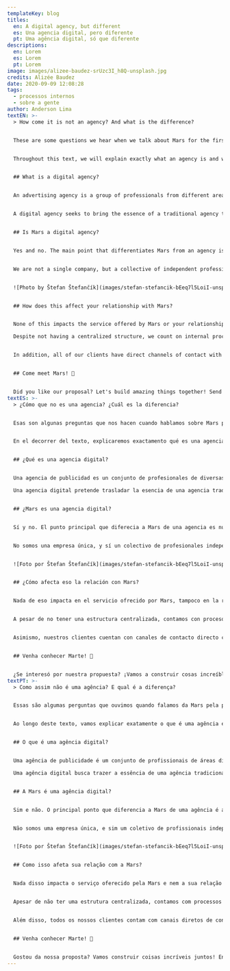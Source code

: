 ```yaml
---
templateKey: blog
titles:
  en: A digital agency, but different
  es: Una agencia digital, pero diferente
  pt: Uma agência digital, só que diferente
descriptions:
  en: Lorem
  es: Lorem
  pt: Lorem
image: images/alizee-baudez-srUzc3I_h8Q-unsplash.jpg
credits: Alizée Baudez
date: 2020-09-09 12:08:28
tags:
  - processos internos
  - sobre a gente
author: Anderson Lima
textEN: >-
  > How come it is not an agency? And what is the difference?


  These are some questions we hear when we talk about Mars for the first time to clients, providers and even colleagues.


  Throughout this text, we will explain exactly what an agency is and why we don't consider ourselves one.


  ## What is a digital agency?


  An advertising agency is a group of professionals from different areas who work together to communicate for your brand. Copywriters, designers and programmers are some of those.


  A digital agency seeks to bring the essence of a traditional agency to an online environment, prioritizing the use of digital media to communicate with its clients, giving up even a physical space for meetings.


  ## Is Mars a digital agency?


  Yes and no. The main point that differentiates Mars from an agency is our internal organization.


  We are not a single company, but a collective of independent professionals working under the same name. This means that all the members are here because they believe in the project. In addition, our structure is totally horizontal: there is no traditional _boss_ figure and everyone has an active voice in decisions, helping to build our future. This system also allows our team to work in an open and inclusive environment and allows flexible schedules and scalable demands, increasing productivity and also the quality of life of the professionals.


  ![Photo by Štefan Štefančík](images/stefan-stefancik-bEeq7l5LoiI-unsplash.jpg)


  ## How does this affect your relationship with Mars?


  None of this impacts the service offered by Mars or your relationship as a client with us.

  Despite not having a centralized structure, we count on internal processes that guarantee the quality of the services offered, starting from the selection of the professionals that are part of the collective to the materials finalized and delivered to our clients.


  In addition, all of our clients have direct channels of contact with Mars, having at their disposal telephone, email, WhatsApp and social networks.


  ## Come meet Mars! 🚀


  Did you like our proposal? Let's build amazing things together! Send an email to [hi@marscollective.co](mailto:hi@marscollective.co) or a message to [our WhatsApp](https://wa.me/5545991328593) or the [form on our website](#contact) and come see what we can do for your company.
textES: >-
  > ¿Cómo que no es una agencia? ¿Cuál es la diferencia?


  Esas son algunas preguntas que nos hacen cuando hablamos sobre Mars por la primera vez a nuestros clientes, proveedores e incluso colegas profesionales.


  En el decorrer del texto, explicaremos exactamento qué es una agencia y porqué no nos consideramos una.


  ## ¿Qué es una agencia digital?


  Una agencia de publicidad es un conjunto de profesionales de diversas áreas, que trabajan juntos para comunicar. Redactores, Diseñadores y Programadores son algunos de ellos.

  Una agencia digital pretende trasladar la esencia de una agencia tradicional para un ambiente online, priorizando el uso de medios digitales para comunicarse con sus clientes, inclusive, dejando de lado el uso de espacio físico para reuniones.


  ## ¿Mars es una agencia digital?


  Sí y no. El punto principal que diferecia a Mars de una agencia es nuestra organización interna.


  No somos una empresa única, y sí un colectivo de profesionales independientes trabajando bajo un mismo nombre. Eso significa que todos los miembros hacen parte del equipo porque creen en el proyecto. Además, nuestra estructura es totalmente horizontal: no existe la figura tradicional de jefe y todos tienen voz activa en las decisiones, ayudando a construir nuestro futuro. Ese sistema también permite que nuestro equipo trabaje en un ambiente abierto e inclusivo, así como horarios flexibles y demandas escalables, aumentando la productividad, y claro, la calidad de vida de los profesionales.


  ![Foto por Štefan Štefančík](images/stefan-stefancik-bEeq7l5LoiI-unsplash.jpg)


  ## ¿Cómo afecta eso la relación con Mars?


  Nada de eso impacta en el servicio ofrecido por Mars, tampoco en la relación de clientes con nosotros.


  A pesar de no tener una estructura centralizada, contamos con procesos internos que garantizan la calidad de nuestros servicios ofrecidos, comenzando desde la selección de profesionales que hacen parte del colectivo, hasta los materiales finalizados y entregados a nuestros clientes.


  Asimismo, nuestros clientes cuentan con canales de contacto directo con Mars, teniendo a disposición teléfono, e-mail y WhatsApp.


  ## Venha conhecer Marte! 🚀


  ¿Se interesó por nuestra propuesta? ¡Vamos a construir cosas increíbles juntos! Envíenos un e-mail a [hi@marscollective.co](mailto:hi@marscollective.co) o un mensaje en [nuestro WhatsApp](https://wa.me/5545991328593), o por el [formulario de contacto de nuestro sitio web](#contact).
textPT: >-
  > Como assim não é uma agência? E qual é a diferença?


  Essas são algumas perguntas que ouvimos quando falamos da Mars pela primeira vez para clientes, fornecedores e até mesmo colegas de profissão.


  Ao longo deste texto, vamos explicar exatamente o que é uma agência e o porquê de não nos considerarmos uma.


  ## O que é uma agência digital?


  Uma agência de publicidade é um conjunto de profissionais de áreas diversas que, juntos, trabalham para comunicar. Redatores, designers e programadores são alguns deles.

  Uma agência digital busca trazer a essência de uma agência tradicional para um ambiente online, priorizando o uso de meios digitais para se comunicar com seus clientes, abrindo mão até mesmo de um espaço físico para reuniões.


  ## A Mars é uma agência digital?


  Sim e não. O principal ponto que diferencia a Mars de uma agência é a nossa organização interna.


  Não somos uma empresa única, e sim um coletivo de profissionais independentes trabalhando sob um mesmo nome. Isso significa que todos os membros estão aqui pois acreditam no projeto. Além disso, nossa estrutura é totalmente horizontal: não existe a figura tradicional de _chefe_ e todos têm voz ativa nas decisões, ajudando a construir nosso futuro. Esse sistema também permite que nossa equipe trabalhe em um ambiente aberto e inclusivo e permite horários flexíveis e demandas escaláveis, aumentando a produtividade e, é claro, a qualidade de vida dos profissionais.


  ![Foto por Štefan Štefančík](images/stefan-stefancik-bEeq7l5LoiI-unsplash.jpg)


  ## Como isso afeta sua relação com a Mars?


  Nada disso impacta o serviço oferecido pela Mars e nem a sua relação como cliente com a gente.


  Apesar de não ter uma estrutura centralizada, contamos com processos internos que garantem a qualidade dos serviços oferecidos, começando desde a seleção dos profissionais que fazem parte do coletivo até os materiais finalizados e entregues para nossos clientes.


  Além disso, todos os nossos clientes contam com canais diretos de contato com a Mars, tendo a sua disposição telefone, email, WhatsApp e redes sociais.


  ## Venha conhecer Marte! 🚀


  Gostou da nossa proposta? Vamos construir coisas incríveis juntos! Envie um email para [hi@marscollective.co](mailto:hi@marscollective.co) ou uma mensagem para [nosso WhatsApp](https://wa.me/5545991328593) ou pelo [formulário em nosso site](#contact) e venha conhecer o que podemos fazer por sua empresa.
---
```

